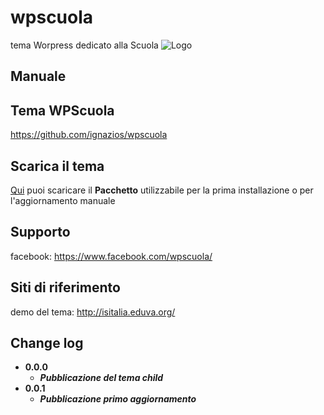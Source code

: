 # wpscuola
tema Worpress dedicato alla Scuola
![Logo](http://eduva.org/depo/LogoTemplateScuolaEsteso.png)
## Manuale
## Tema WPScuola
https://github.com/ignazios/wpscuola
## Scarica il tema 
[Qui](https://raw.githubusercontent.com/ignazios/italiawp-child/master/wpscuola.zip) puoi scaricare il **Pacchetto** utilizzabile per la prima installazione o per l'aggiornamento manuale
## Supporto
facebook: https://www.facebook.com/wpscuola/
## Siti di riferimento
demo del tema: http://isitalia.eduva.org/
## Change log
- **0.0.0**
  - ***Pubblicazione del tema child***
- **0.0.1**
  - ***Pubblicazione primo aggiornamento***
  
